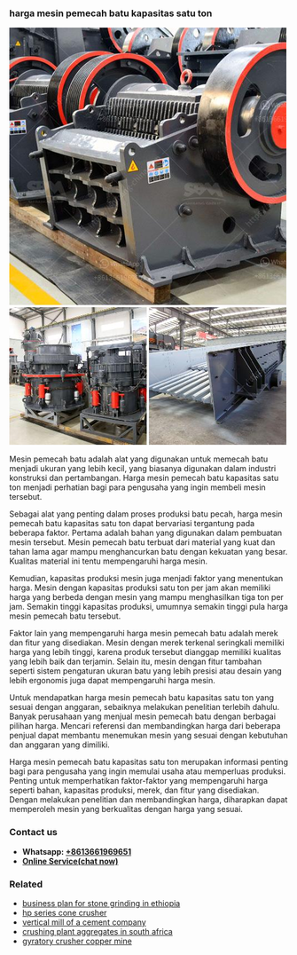 <h3>harga mesin pemecah batu kapasitas satu ton</h3><img src='1704791670.jpg' alt=''><p>Mesin pemecah batu adalah alat yang digunakan untuk memecah batu menjadi ukuran yang lebih kecil, yang biasanya digunakan dalam industri konstruksi dan pertambangan. Harga mesin pemecah batu kapasitas satu ton menjadi perhatian bagi para pengusaha yang ingin membeli mesin tersebut.</p><p>Sebagai alat yang penting dalam proses produksi batu pecah, harga mesin pemecah batu kapasitas satu ton dapat bervariasi tergantung pada beberapa faktor. Pertama adalah bahan yang digunakan dalam pembuatan mesin tersebut. Mesin pemecah batu terbuat dari material yang kuat dan tahan lama agar mampu menghancurkan batu dengan kekuatan yang besar. Kualitas material ini tentu mempengaruhi harga mesin.</p><p>Kemudian, kapasitas produksi mesin juga menjadi faktor yang menentukan harga. Mesin dengan kapasitas produksi satu ton per jam akan memiliki harga yang berbeda dengan mesin yang mampu menghasilkan tiga ton per jam. Semakin tinggi kapasitas produksi, umumnya semakin tinggi pula harga mesin pemecah batu tersebut.</p><p>Faktor lain yang mempengaruhi harga mesin pemecah batu adalah merek dan fitur yang disediakan. Mesin dengan merek terkenal seringkali memiliki harga yang lebih tinggi, karena produk tersebut dianggap memiliki kualitas yang lebih baik dan terjamin. Selain itu, mesin dengan fitur tambahan seperti sistem pengaturan ukuran batu yang lebih presisi atau desain yang lebih ergonomis juga dapat mempengaruhi harga mesin.</p><p>Untuk mendapatkan harga mesin pemecah batu kapasitas satu ton yang sesuai dengan anggaran, sebaiknya melakukan penelitian terlebih dahulu. Banyak perusahaan yang menjual mesin pemecah batu dengan berbagai pilihan harga. Mencari referensi dan membandingkan harga dari beberapa penjual dapat membantu menemukan mesin yang sesuai dengan kebutuhan dan anggaran yang dimiliki.</p><p>Harga mesin pemecah batu kapasitas satu ton merupakan informasi penting bagi para pengusaha yang ingin memulai usaha atau memperluas produksi. Penting untuk memperhatikan faktor-faktor yang mempengaruhi harga seperti bahan, kapasitas produksi, merek, dan fitur yang disediakan. Dengan melakukan penelitian dan membandingkan harga, diharapkan dapat memperoleh mesin yang berkualitas dengan harga yang sesuai.</p><h3>Contact us</h3><ul><li><strong>Whatsapp:&nbsp;<a href="https://wa.me/8613661969651">+8613661969651</a></strong></li><li><a href="https://swt.shibang-china.com/?git&amp;zhl&amp;harga mesin pemecah batu kapasitas satu ton"><strong>Online Service(chat now)</strong></a></li></ul><h3>Related</h3><ul><li><a href='business plan for stone grinding in ethiopia.md'>business plan for stone grinding in ethiopia</a></li><li><a href='hp series cone crusher.md'>hp series cone crusher</a></li><li><a href='vertical mill of a cement company.md'>vertical mill of a cement company</a></li><li><a href='crushing plant aggregates in south africa.md'>crushing plant aggregates in south africa</a></li><li><a href='gyratory crusher copper mine.md'>gyratory crusher copper mine</a></li></ul>